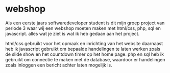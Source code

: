 # webshop

Als een eerste jaars softwaredeveloper student is dit mijn groep project van periode 3 waar wij een webshop moeten maken met html/css, php, sql en javascript.
alles wat je ziet is wat ik heb gedaan aan het project. 

html/css gebruikt voor het opmaak en inrichting van het website daarnaast heb ik javascript gebruikt om bepaalde handelingen te laten werken zoals de slide show en het countdown timer op het home page.
php en sql heb ik gebruikt om connectie te maken met de database, waardoor er handelingen zoals inloggen een bericht achter laten mogelijk is.
